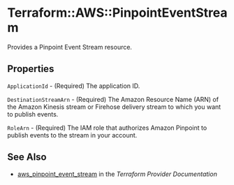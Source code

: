 # Terraform::AWS::PinpointEventStream

Provides a Pinpoint Event Stream resource.

## Properties

`ApplicationId` - (Required) The application ID.

`DestinationStreamArn` - (Required) The Amazon Resource Name (ARN) of the Amazon Kinesis stream or Firehose delivery stream to which you want to publish events.

`RoleArn` - (Required) The IAM role that authorizes Amazon Pinpoint to publish events to the stream in your account.


## See Also

* [aws_pinpoint_event_stream](https://www.terraform.io/docs/providers/aws/r/pinpoint_event_stream.html) in the _Terraform Provider Documentation_